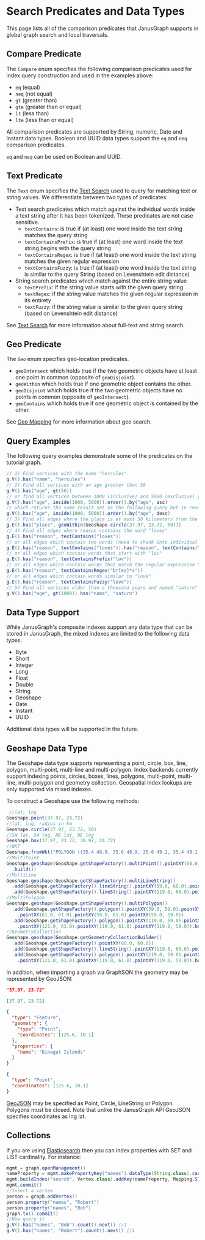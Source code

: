 # Search Predicates and Data Types

This page lists all of the comparison predicates that JanusGraph supports in global graph search and local traversals.

## Compare Predicate

The `Compare` enum specifies the following comparison predicates used for index query construction and used in the examples above:

* `eq` (equal)
* `neq` (not equal)
* `gt` (greater than)
* `gte` (greater than or equal)
* `lt` (less than)
* `lte` (less than or equal)

All comparison predicates are supported by String, numeric, Date and Instant data types.
Boolean and UUID data types support the `eq` and `neq` comparison predicates.

`eq` and `neq` can be used on Boolean and UUID.

## Text Predicate

The `Text` enum specifies the [Text Search](text-search.md) used to query for matching text or string values.  We differentiate between two types of predicates:

* Text search predicates which match against the individual words inside a text string after it has been tokenized. These predicates are not case sensitive.
    - `textContains`: is true if (at least) one word inside the text string matches the query string
    - `textContainsPrefix`: is true if (at least) one word inside the text string begins with the query string
    - `textContainsRegex`: is true if (at least) one word inside the text string matches the given regular expression
    - `textContainsFuzzy`: is true if (at least) one word inside the text string is similar to the query String (based on Levenshtein edit distance)
* String search predicates which match against the entire string value
    - `textPrefix`: if the string value starts with the given query string
    - `textRegex`: if the string value matches the given regular expression in its entirety
    - `textFuzzy`: if the string value is similar to the given query string (based on Levenshtein edit distance)

See [Text Search](text-search.md) for more information about full-text and string search.

## Geo Predicate

The `Geo` enum specifies geo-location predicates.

* `geoIntersect` which holds true if the two geometric objects have at least one point in common (opposite of `geoDisjoint`).
* `geoWithin` which holds true if one geometric object contains the other.
* `geoDisjoint` which holds true if the two geometric objects have no points in common (opposite of `geoIntersect`).
* `geoContains` which holds true if one geometric object is contained by the other.

See [Geo Mapping](text-search.md#geo-mapping) for more information about geo search.

## Query Examples

The following query examples demonstrate some of the predicates on the tutorial graph.

```groovy
// 1) Find vertices with the name "hercules"
g.V().has("name", "hercules")
// 2) Find all vertices with an age greater than 50
g.V().has("age", gt(50))
// or find all vertices between 1000 (inclusive) and 5000 (exclusive) years of age and order by ascending age
g.V().has("age", inside(1000, 5000)).order().by("age", asc)
// which returns the same result set as the following query but in reverse order
g.V().has("age", inside(1000, 5000)).order().by("age", desc)
// 3) Find all edges where the place is at most 50 kilometers from the given latitude-longitude pair
g.E().has("place", geoWithin(Geoshape.circle(37.97, 23.72, 50)))
// 4) Find all edges where reason contains the word "loves"
g.E().has("reason", textContains("loves"))
// or all edges which contain two words (need to chunk into individual words)
g.E().has("reason", textContains("loves")).has("reason", textContains("breezes"))
// or all edges which contain words that start with "lov"
g.E().has("reason", textContainsPrefix("lov"))
// or all edges which contain words that match the regular expression "br[ez]*s" in their entirety
g.E().has("reason", textContainsRegex("br[ez]*s"))
// or all edges which contain words similar to "love"
g.E().has("reason", textContainsFuzzy("love"))
// 5) Find all vertices older than a thousand years and named "saturn"
g.V().has("age", gt(1000)).has("name", "saturn")
```

## Data Type Support


While JanusGraph's composite indexes support any data type that can be stored in JanusGraph, the mixed indexes are limited to the following data types.

 * Byte
 * Short
 * Integer
 * Long
 * Float
 * Double
 * String
 * Geoshape
 * Date
 * Instant
 * UUID
 
Additional data types will be supported in the future.


## Geoshape Data Type
The Geoshape data type supports representing a point, circle, box, line, polygon, multi-point, multi-line and multi-polygon. Index backends currently support indexing points, circles, boxes, lines, polygons, multi-point, multi-line, multi-polygon and geometry collection.
Geospatial index lookups are only supported via mixed indexes.

To construct a Geoshape use the following methods:

```groovy
 //lat, lng
Geoshape.point(37.97, 23.72)
//lat, lng, radius in km
Geoshape.circle(37.97, 23.72, 50)
//SW lat, SW lng, NE lat, NE lng
Geoshape.box(37.97, 23.72, 38.97, 24.72)
//WKT
Geoshape.fromWkt("POLYGON ((35.4 48.9, 35.6 48.9, 35.6 49.1, 35.4 49.1, 35.4 48.9))")
//MultiPoint
Geoshape.geoshape(Geoshape.getShapeFactory().multiPoint().pointXY(60.0, 60.0).pointXY(120.0, 60.0)
  .build())
//MultiLine
Geoshape.geoshape(Geoshape.getShapeFactory().multiLineString()
  .add(Geoshape.getShapeFactory().lineString().pointXY(59.0, 60.0).pointXY(61.0, 60.0))
  .add(Geoshape.getShapeFactory().lineString().pointXY(119.0, 60.0).pointXY(121.0, 60.0)).build())
//MultiPolygon
Geoshape.geoshape(Geoshape.getShapeFactory().multiPolygon()
  .add(Geoshape.getShapeFactory().polygon().pointXY(59.0, 59.0).pointXY(61.0, 59.0)
    .pointXY(61.0, 61.0).pointXY(59.0, 61.0).pointXY(59.0, 59.0))
  .add(Geoshape.getShapeFactory().polygon().pointXY(119.0, 59.0).pointXY(121.0, 59.0)
    .pointXY(121.0, 61.0).pointXY(119.0, 61.0).pointXY(119.0, 59.0)).build())
//GeometryCollection
Geoshape.geoshape(Geoshape.getGeometryCollectionBuilder()
  .add(Geoshape.getShapeFactory().pointXY(60.0, 60.0))
  .add(Geoshape.getShapeFactory().lineString().pointXY(119.0, 60.0).pointXY(121.0, 60.0).build())
  .add(Geoshape.getShapeFactory().polygon().pointXY(119.0, 59.0).pointXY(121.0, 59.0)
    .pointXY(121.0, 61.0).pointXY(119.0, 61.0).pointXY(119.0, 59.0)).build())
```

In addition, when importing a graph via GraphSON the geometry may be represented by GeoJSON:

```json tab="string"
"37.97, 23.72"
```

```json tab="list"
[37.97, 23.72]
```

```json tab="GeoJSON feature"
{
  "type": "Feature",
  "geometry": {
    "type": "Point",
    "coordinates": [125.6, 10.1]
  },
  "properties": {
    "name": "Dinagat Islands"
  }
}
```

```json tab="GeoJSON geometry"
{
  "type": "Point",
  "coordinates": [125.6, 10.1]
}
```

[GeoJSON](http://geojson.org/) may be specified as Point, Circle, LineString or Polygon. Polygons must be closed.
Note that unlike the JanusGraph API GeoJSON specifies coordinates as lng lat.

## Collections
If you are using [Elasticsearch](elasticsearch.md) then you can index properties with SET and LIST cardinality.
For instance:

```groovy
mgmt = graph.openManagement()
nameProperty = mgmt.makePropertyKey("names").dataType(String.class).cardinality(Cardinality.SET).make()
mgmt.buildIndex("search", Vertex.class).addKey(nameProperty, Mapping.STRING.asParameter()).buildMixedIndex("search")
mgmt.commit()
//Insert a vertex
person = graph.addVertex()
person.property("names", "Robert")
person.property("names", "Bob")
graph.tx().commit()
//Now query it
g.V().has("names", "Bob").count().next() //1
g.V().has("names", "Robert").count().next() //1
```

